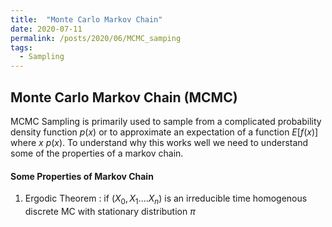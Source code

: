 ```yaml
---
title:  "Monte Carlo Markov Chain"
date: 2020-07-11
permalink: /posts/2020/06/MCMC_samping
tags:
  - Sampling 
---
```


## Monte Carlo Markov Chain (MCMC)

MCMC Sampling is primarily used to sample from a complicated probability density function $p(x)$ or to approximate an expectation of a function $E[f(x)]$ where $x ~ p(x)$. To understand why this works well we need to understand some of the properties of a markov chain.

#### Some Properties of Markov Chain 

1. Ergodic Theorem : if $(X_{0}, X_{1}.... X_{n})$ is an irreducible time homogenous discrete MC with stationary distribution $\pi$


